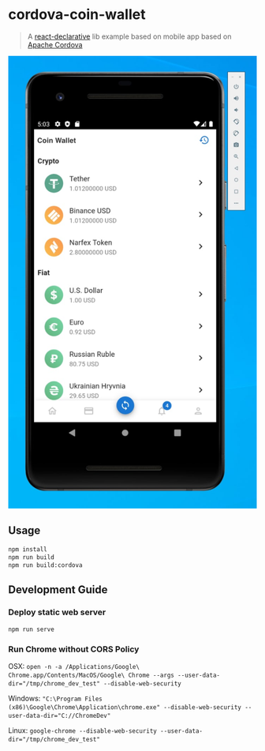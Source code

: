 # cordova-coin-wallet

> A [react-declarative](https://github.com/react-declarative/react-declarative) lib example based on mobile app based on [Apache Cordova](https://cordova.apache.org/)

![screenshot](./docs/screenshot.png)

## Usage

```
npm install
npm run build
npm run build:cordova
```

## Development Guide

### Deploy static web server

```
npm run serve
```

### Run Chrome without CORS Policy

OSX: `open -n -a /Applications/Google\ Chrome.app/Contents/MacOS/Google\ Chrome --args --user-data-dir="/tmp/chrome_dev_test" --disable-web-security`

Windows: `"C:\Program Files (x86)\Google\Chrome\Application\chrome.exe" --disable-web-security --user-data-dir="C://ChromeDev"`

Linux: `google-chrome --disable-web-security --user-data-dir="/tmp/chrome_dev_test"`

